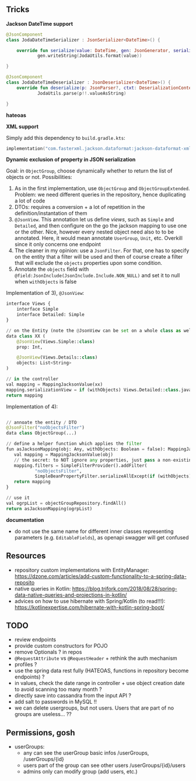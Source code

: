 ## Tricks

**Jackson DateTime support**

```kotlin
@JsonComponent
class JodaDateTimeSerializer : JsonSerializer<DateTime>() {

    override fun serialize(value: DateTime, gen: JsonGenerator, serializers: SerializerProvider) =
            gen.writeString(JodaUtils.format(value))

}

@JsonComponent
class JodaDateTimeDeserializer : JsonDeserializer<DateTime>() {
    override fun deserialize(p: JsonParser?, ctxt: DeserializationContext?): DateTime =
            JodaUtils.parse(p!!.valueAsString)

}
```

**hateoas**


**XML support**

Simply add this dependency to `build.gradle.kts`:
```kotlin
implementation("com.fasterxml.jackson.dataformat:jackson-dataformat-xml")
```

**Dynamic exclusion of property in JSON serialization**

Goal: in `ObjectGroup`, choose dynamically whether to return the list of objects or not. Possibilities:

1. As in the first implementation, use `ObjectGroup` and `ObjectGroupExtended`. Problem: we need different 
    queries in the repository, hence duplicating a lot of code
2. DTOs: requires a conversion + a lot of repetition in the definition/instantation of them
3. `@JsonView`. This annotation let us define *views*, such as `Simple` and `Detailed`, and then configure
    on the go the jackson mapping to use one or the other. Nice, however every nested object need also to 
    to be annotated. Here, it would mean annotate `UserGroup`, `Unit`, etc. Overkill since it only concerns one endpoint
4. The cleaner in my opinion: use a `JsonFilter`. For that, one has to specify on the entity that a filter will be used
    and then of course create a filter that will exclude the `objects` properties upon some condition.
5. Annotate the `objects` field with `@field:JsonInclude(JsonInclude.Include.NON_NULL)` and set it to null 
   when `withObjects` is false
    
Implementation of 3), `@JsonView`:
```python
interface Views {
    interface Simple
    interface Detailed: Simple
}

// on the Entity (note the @JsonView can be set on a whole class as well)
data class XX (
    @JsonView(Views.Simple::class)
    prop: Int,

    @JsonView(Views.Details::class)
    objects: List<String>
)

// in the controller
val mapping = MappingJacksonValue(xx)
mapping.serializationView = if (withObjects) Views.Detailed::class.java else Views.Simple::class.java
return mapping
```

Implementation of 4):

```python

// annoate the entity / DTO
@JsonFilter("noObjectsFilter")
data class ObjectGroup(...)

// define a helper function which applies the filter
fun asJacksonMapping(obj: Any, withObjects: Boolean = false): MappingJacksonValue {
   val mapping = MappingJacksonValue(obj)
   // the secret: to NOT ignore any properties, just pass a non-existing property name (_x_)
   mapping.filters = SimpleFilterProvider().addFilter(
           "noObjectsFilter",
           SimpleBeanPropertyFilter.serializeAllExcept(if (withObjects) "_x_" else "objects"))
   return mapping
}

// use it
val ogrpList = objectGroupRepository.findAll()
return asJacksonMapping(ogrpList)
```

**documentation**

* do not use the same name for different inner classes representing parameters (e.g. `EditableFields`), as openapi swagger will get confused

## Resources

* repository custom implementations with EntityManager: 
    https://dzone.com/articles/add-custom-functionality-to-a-spring-data-reposito
* native queries in Kotlin:
    https://blog.trifork.com/2018/08/28/spring-data-native-queries-and-projections-in-kotlin/
* advices on how to use hibernate with Spring/Kotlin (to read!!!):
    https://kotlinexpertise.com/hibernate-with-kotlin-spring-boot/
    
## TODO

* review endpoints
* provide custom constructors for POJO
* remove Optionals ? in repos
* `@RequestAttribute` vs `@RequestHeader` + rethink the auth mechanism
* profiles ?
* use the spring data rest fully (HATEOAS, functions in repository become endpoints) ?
* in values, check the date range in controller + use object creation date to avoid scanning too many month ?
* directly save into cassandra from the input API ?
* add salt to passwords in MySQL !!
* we can delete usergroups, but not users. Users that are part of no groups are useless... ??

## Permissions, gosh

* userGroups: 
    - any can see the userGroup basic infos /userGroups, /userGroups/{id}
    - users part of the group can see other users /userGroups/{id}/users
    - admins only can modify group (add users, etc.)
